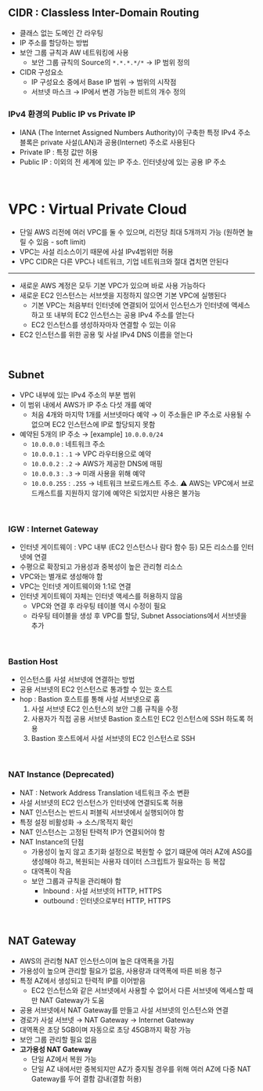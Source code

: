## CIDR : Classless Inter-Domain Routing

- 클래스 없는 도메인 간 라우팅
- IP 주소를 할당하는 방법
- 보안 그룹 규칙과 AW 네트워킹에 사용
    - 보안 그룹 규칙의 Source의 `*.*.*.*/*` → IP 범위 정의
- CIDR 구성요소
    - IP 구성요소 중에서 Base IP 범위 → 범위의 시작점
    - 서브넷 마스크 → IP에서 변경 가능한 비트의 개수 정의
### IPv4 환경의 Public IP vs Private IP

- IANA (The Internet Assigned Numbers Authority)이 구축한 특정 IPv4 주소 블록은 private 사설(LAN)과 공용(Internet) 주소로 사용된다
- Private IP : 특정 값만 허용
- Public IP : 이외의 전 세계에 있는 IP 주소. 인터넷상에 있는 공용 IP 주소

<br>

# VPC : Virtual Private Cloud
- 단일 AWS 리전에 여러 VPC를 둘 수 있으며, 리전당 최대 5개까지 가능 (원하면 늘릴 수 있음 - soft limit)
- VPC는 사설 리소스이기 때문에 사설 IPv4범위만 허용
- VPC CIDR은 다른 VPC나 네트워크, 기업 네트워크와 절대 겹치면 안된다

---

- 새로운 AWS 계정은 모두 기본 VPC가 있으며 바로 사용 가능하다
- 새로운 EC2 인스턴스는 서브셋을 지정하지 않으면 기본 VPC에 실행된다
    - 기본 VPC는 처음부터 인터넷에 연결되어 있어서 인스턴스가 인터넷에 액세스하고 또 내부의 EC2 인스턴스는 공용 IPv4 주소를 얻는다
    - EC2 인스턴스를 생성하자마자 연결할 수 있는 이유
- EC2 인스턴스를 위한 공용 및 사설 IPv4 DNS 이름을 얻는다

<br>


## Subnet

- VPC 내부에 있는 IPv4 주소의 부분 범위
- 이 범위 내에서 AWS가 IP 주소 다섯 개를 예약
    - 처음 4개와 마지막 1개를 서브넷마다 예약 → 이 주소들은 IP 주소로 사용될 수 없으며 EC2 인스턴스에 IP로 할당되지 못함
- 예약된 5개의 IP 주소 → [example] `10.0.0.0/24`
    - `10.0.0.0` : 네트워크 주소
    - `10.0.0.1` : `.1` → VPC 라우터용으로 예약
    - `10.0.0.2` : `.2` → AWS가 제공한 DNS에 매핑
    - `10.0.0.3` : `.3` → 미래 사용을 위해 예약
    - `10.0.0.255` : `.255` → 네트워크 브로드캐스트 주소. ⚠️ AWS는 VPC에서 브로드캐스트를 지원하지 않기에 예약은 되었지만 사용은 불가능

<br>


### IGW : Internet Gateway

- 인터넷 게이트웨이 : VPC 내부 (EC2 인스턴스나 람다 함수 등) 모든 리소스를 인터넷에 연결
- 수평으로 확장되고 가용성과 중복성이 높은 관리형 리소스
- VPC와는 별개로 생성해야 함
- VPC는 인터넷 게이트웨이와 1:1로 연결
- 인터넷 게이트웨이 자체는 인터넷 액세스를 허용하지 않음
    - VPC와 연결 후 라우팅 테이블 역시 수정이 필요
    - 라우팅 테이블을 생성 후 VPC를 할당, Subnet Associations에서 서브넷을 추가


<br>

### Bastion Host

- 인스턴스를 사설 서브넷에 연결하는 방법
- 공용 서브넷의 EC2 인스턴스로 통과할 수 있는 호스트
- hop : Bastion 호스트를 통해 사설 서브넷으로 홉
    1. 사설 서브넷 EC2 인스턴스의 보안 그룹 규칙을 수정
    2. 사용자가 직접 공용 서브넷 Bastion 호스트인 EC2 인스턴스에 SSH 하도록 허용
    3. Bastion 호스트에서 사설 서브넷의 EC2 인스턴스로 SSH 

<br>

### NAT Instance (Deprecated)

- NAT : Network Address Translation 네트워크 주소 변환
- 사설 서브넷의 EC2 인스턴스가 인터넷에 연결되도록 허용
- NAT 인스턴스는 반드시 퍼블릭 서브넷에서 실행되어야 함
- 특정 설정 비활성화 → 소스/목적지 확인
- NAT 인스턴스는 고정된 탄력적 IP가 연결되어야 함
- NAT Instance의 단점
    - 가용성이 높지 않고 초기화 설정으로 복원할 수 없기 떄문에 여러 AZ에 ASG를 생성해야 하고, 복원되는 사용자 데이터 스크립트가 필요하는 등 복잡
    - 대역폭이 작음
    - 보안 그룹과 규칙을 관리해야 함
        - Inbound : 사설 서브넷의 HTTP, HTTPS
        - outbound : 인터넷으로부터  HTTP, HTTPS
        
<br>

## NAT Gateway

- AWS의 관리형 NAT 인스턴스이며 높은 대역폭을 가짐
- 가용성이 높으며 관리할 필요가 없음, 사용량과 대역폭에 따른 비용 청구
- 특정 AZ에서 생성되고 탄력적 IP를 이어받음
    - EC2 인스턴스와 같은 서브넷에서 사용할 수 없어서 다른 서브넷에 엑세스할 때만 NAT Gateway가 도움
- 공용 서브넷에서 NAT Gateway를 만들고 사설 서브넷의 인스턴스와 연결
- 경로가 사설 서브넷 → NAT Gateway → Internet Gateway
- 대역폭은 초당 5GB이며 자동으로 초당 45GB까지 확장 가능
- 보안 그룹 관리할 필요 없음
- **고가용성 NAT Gateway**
    - 단일 AZ에서 복원 가능
    - 단일 AZ 내에서만 중복되지만 AZ가 중지될 경우를 위해 여러 AZ에 다중 NAT Gateway를 두어 결함 감내(결함 허용)